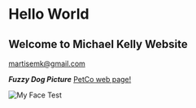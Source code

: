 # Hello World
## Welcome to Michael Kelly Website

martisemk@gmail.com


***Fuzzy Dog Picture***
[PetCo web page!](https://www.petco.com/shop/en/petcostore/category/dog)

![My Face](https://imgur.com/a/FoO0s)
Test
